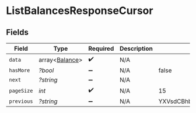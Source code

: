 # ListBalancesResponseCursor


## Fields

| Field                                            | Type                                             | Required                                         | Description                                      | Example                                          |
| ------------------------------------------------ | ------------------------------------------------ | ------------------------------------------------ | ------------------------------------------------ | ------------------------------------------------ |
| `data`                                           | array<[Balance](../../models/shared/Balance.md)> | :heavy_check_mark:                               | N/A                                              |                                                  |
| `hasMore`                                        | *?bool*                                          | :heavy_minus_sign:                               | N/A                                              | false                                            |
| `next`                                           | *?string*                                        | :heavy_minus_sign:                               | N/A                                              |                                                  |
| `pageSize`                                       | *int*                                            | :heavy_check_mark:                               | N/A                                              | 15                                               |
| `previous`                                       | *?string*                                        | :heavy_minus_sign:                               | N/A                                              | YXVsdCBhbmQgYSBtYXhpbXVtIG1heF9yZXN1bHRzLol=     |